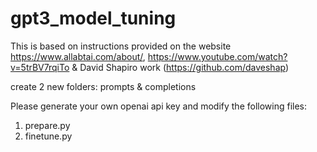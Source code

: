 # gpt3_model_tuning

This is based on instructions provided on the website https://www.allabtai.com/about/, https://www.youtube.com/watch?v=5trBV7rqiTo & David Shapiro work (https://github.com/daveshap)

create 2 new folders: prompts & completions

Please generate your own openai api key and modify the following files:
1. prepare.py
2. finetune.py



